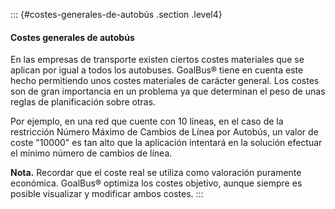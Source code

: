 ::: {#costes-generales-de-autobús .section .level4}
#### Costes generales de autobús

En las empresas de transporte existen ciertos costes materiales que se
aplican por igual a todos los autobuses. GoalBus® tiene en cuenta este
hecho permitiendo unos costes materiales de carácter general. Los costes
son de gran importancia en un problema ya que determinan el peso de unas
reglas de planificación sobre otras.

Por ejemplo, en una red que cuente con 10 líneas, en el caso de la
restricción Número Máximo de Cambios de Línea por Autobús, un valor de
coste "10000" es tan alto que la aplicación intentará en la solución
efectuar el mínimo número de cambios de línea.

**Nota.** Recordar que el coste real se utiliza como valoración
puramente económica. GoalBus® optimiza los costes objetivo, aunque
siempre es posible visualizar y modificar ambos costes.
:::
